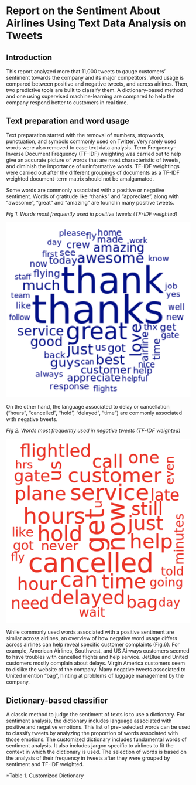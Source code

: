 # Report on the Sentiment About Airlines Using Text Data Analysis on Tweets

## Introduction
This report analyzed more that 11,000 tweets to gauge customers’ sentiment towards the company and its major competitors. Word usage is compared between positive and negative tweets, and across airlines. Then, two predictive tools are built to classify them. A dictionary-based method and one using supervised machine-learning are compared to help the company respond better to customers in real time.

## Text preparation and word usage

Text preparation started with the removal of numbers, stopwords, punctuation, and symbols commonly used on Twitter. Very rarely used words were also removed to ease text data analysis. Term Frequency–Inverse Document Frequency (TF-IDF) weighting was carried out to help give an accurate picture of words that are most characteristic of tweets, and diminish the importance of uninformative words. TF-IDF weightings were carried out after the different groupings of documents as a TF-IDF weighted document-term matrix should not be amalgamated.

Some words are commonly associated with a positive or negative sentiment. Words of gratitude like “thanks” and “appreciate”, along with “awesome”, “great” and “amazing” are found in many positive tweets.

*Fig 1. Words most frequently used in positive tweets (TF-IDF weighted)*

![Fig 1](figures/fig1.png)

On the other hand, the language associated to delay or cancellation (“hours”, “cancelled”, “hold”, “delayed”, “time”) are commonly associated with negative tweets.

*Fig 2. Words most frequently used in negative tweets (TF-IDF weighted)*

![Fig 2](figures/fig2.png)

While commonly used words associated with a positive sentiment are similar across airlines, an overview of how negative word usage differs across airlines can help reveal specific customer complaints (Fig.6). For example, American Airlines, Southwest, and US Airways customers seemed to have troubles with cancelled flights and help service. JetBlue and United customers mostly complain about delays. Virgin America customers seem to dislike the website of the company. Many negative tweets associated to United mention “bag”, hinting at problems of luggage management by the company.

## Dictionary-based classifier

A classic method to judge the sentiment of texts is to use a dictionary. For sentiment analysis, the dictionary includes language associated with positive and negative emotions. This list of pre- selected words can be used to classify tweets by analyzing the proportion of words associated with those emotions.
The customized dictionary includes fundamental words of sentiment analysis. It also includes jargon specific to airlines to fit the context in which the dictionary is used. The selection of words is based on the analysis of their frequency in tweets after they were grouped by sentiment and TF-IDF weighted.

*Table 1. Customized Dictionary


